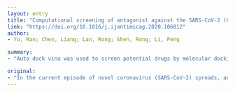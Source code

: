 ```yaml
---
layout: entry
title: "Computational screening of antagonist against the SARS-CoV-2 (COVID-19) coronavirus by molecular docking"
link: "https://doi.org/10.1016/j.ijantimicag.2020.106012"
author:
- Yu, Ran; Chen, Liang; Lan, Rong; Shen, Rong; Li, Peng

summary:
- "Auto dock vina was used to screen potential drugs by molecular docking. Ribavirin, remdesivir, chloroquine and luteolin were all studied. Honeysuckle is generally believed to have antiviral effect in traditional Chinese medicine. Chloroquin, chloriquine, luteoolin, can bind to main protease of SARS-CoV-2."

original:
- "In the current episode of novel coronavirus (SARS-CoV-2) spreads, antiviral drug discovery is of great importance. Auto dock vina was used to screen potential drugs by molecular docking with the structure protein and non-structure protein sites of new coronavirus. Ribavirin, a common antiviral drug, as well as remdesivir, chloroquine and luteolin, were all studied. Honeysuckle is generally believed to have antiviral effect in traditional Chinese medicine, the main flavonoid in which is Luteolin. In the study, it was found luteolin could bind to the same sites of main protease of SARS-CoV-2 as the control molecular with a high affinity. Chloroquine, was proved clinically effective, can bind to the main protease, which may be the possible antiviral mechanism. And the study was restricted to molecular docking without validation by MD simulations. Interactions with the main protease may play a key role in in fighting against viruses. Luteolin is a potential antiviral molecule worthy of attention."
---
```


